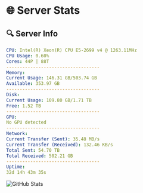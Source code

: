 # 🌐 Server Stats
## 🔍 Server Info
```yaml
CPU: Intel(R) Xeon(R) CPU E5-2699 v4 @ 1263.11MHz
CPU Usage: 0.60%
Cores: 44P | 88T
-----------------------------------
Memory:
Current Usage: 146.31 GB/503.74 GB
Available: 353.97 GB
-----------------------------------
Disk:
Current Usage: 109.80 GB/1.71 TB
Free: 1.52 TB
-----------------------------------
GPU:
No GPU detected
-----------------------------------
Network:
Current Transfer (Sent): 35.48 MB/s
Current Transfer (Received): 132.46 KB/s
Total Sent: 54.70 TB
Total Received: 502.21 GB
-----------------------------------
Uptime:
32d 14h 43m 35s
```
![GitHub Stats](https://img.shields.io/badge/Updated-2025-04-09_12:06:24-blue)